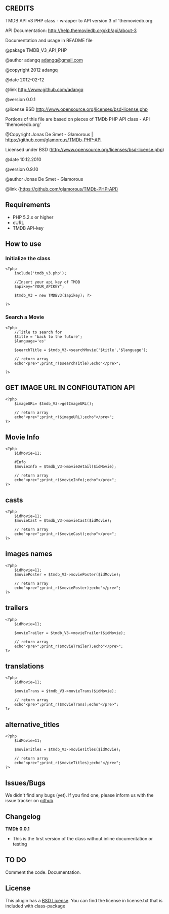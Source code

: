 ## CREDITS  ##

 TMDB API v3 PHP class - wrapper to API version 3 of 'themoviedb.org
 
 API Documentation: http://help.themoviedb.org/kb/api/about-3
 
 Documentation and usage in README file

 @pakage TMDB_V3_API_PHP
 
 @author adangq <adangq@gmail.com>
 
 @copyright 2012 adangq
 
 @date 2012-02-12
 
 @link http://www.github.com/adangq
 
 @version 0.0.1
 
 @license BSD http://www.opensource.org/licenses/bsd-license.php


 Portions of this file are based on pieces of TMDb PHP API class - API 'themoviedb.org'
 
 @Copyright Jonas De Smet - Glamorous | https://github.com/glamorous/TMDb-PHP-API
 
 Licensed under BSD (http://www.opensource.org/licenses/bsd-license.php)
 
 @date 10.12.2010
 
 @version 0.9.10
 
 @author Jonas De Smet - Glamorous
 
 @link {https://github.com/glamorous/TMDb-PHP-API}
 

## Requirements ##

- PHP 5.2.x or higher
- cURL
- TMDB API-key

## How to use ##

### Initialize the class ###

    <?php
	    include('tmdb_v3.php');
	    
		//Insert your api key of TMDB    
		$apikey="YOUR_APIKEY";

		$tmdb_V3 = new TMDBv3($apikey);	?>

	?>

### Search a Movie ###

    <?php
		//Title to search for
		$title = 'back to the future';
		$language='es'

		$searchTitle = $tmdb_V3->searchMovie('$title','$language');

		// return array
		echo"<pre>";print_r($searchTitle);echo"</pre>";

    ?>


## GET IMAGE URL IN CONFIGUTATION API ##
	<?php
		$imageURL= $tmdb_V3->getImageURL();

		// return array
		echo"<pre>";print_r($imageURL);echo"</pre>";
	?>

## Movie Info  ##

	<?php
		$idMovie=11;

		#Info
		$movieInfo = $tmdb_V3->movieDetail($idMovie);

		// return array
		echo"<pre>";print_r($movieInfo);echo"</pre>";
	?>

## casts ##
	<?php
		$idMovie=11;
		$movieCast = $tmdb_V3->movieCast($idMovie);
	
		// return array
		echo"<pre>";print_r($movieCast);echo"</pre>";
	?>

## images names ##
	<?php
		$idMovie=11;
		$moviePoster = $tmdb_V3->moviePoster($idMovie);

		// return array
		echo"<pre>";print_r($moviePoster);echo"</pre>";
	?>

## trailers ##
	<?php
		$idMovie=11;

		$movieTrailer = $tmdb_V3->movieTrailer($idMovie);

		// return array
		echo"<pre>";print_r($movieTrailer);echo"</pre>";
	?>

## translations ##
	<?php
		$idMovie=11;

		$movieTrans = $tmdb_V3->movieTrans($idMovie);

		// return array
		echo"<pre>";print_r($movieTrans);echo"</pre>";
	?>

## alternative_titles ##
	<?php
		$idMovie=11;

		$movieTitles = $tmdb_V3->movieTitles($idMovie);

		// return array
		echo"<pre>";print_r($movieTitles);echo"</pre>";
	?>

## Issues/Bugs ##

We didn't find any bugs (yet). If you find one, please inform us with the issue tracker on [github](http://github.com/glamorous/TMDb-PHP-API/issues).

## Changelog ##


**TMDb 0.0.1**

- This is the first version of the class without inline documentation or testing   

## TO DO ##

Comment the code.
Documentation.


## License ##

This plugin has a [BSD License](http://www.opensource.org/licenses/bsd-license.php). You can find the license in license.txt that is included with class-package


